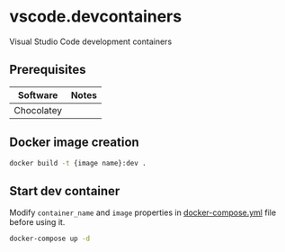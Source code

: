 # vscode.devcontainers

Visual Studio Code development containers

## Prerequisites

| Software   | Notes |
|------------|-------|
| Chocolatey |       |
## Docker image creation

``` bash
docker build -t {image name}:dev .
```

## Start dev container

Modify `container_name` and `image` properties in [docker-compose.yml](./docker-compose.yml) file before using it.

``` bash
docker-compose up -d
```